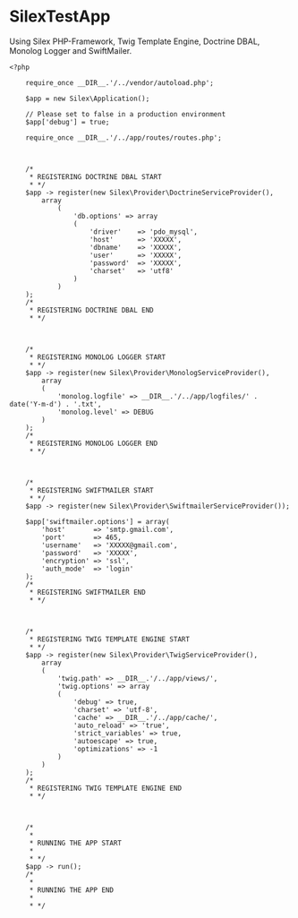 SilexTestApp
============

Using Silex PHP-Framework, Twig Template Engine, Doctrine DBAL, Monolog Logger and SwiftMailer.

	<?php
	
	    require_once __DIR__.'/../vendor/autoload.php';
	
	    $app = new Silex\Application();
	
	    // Please set to false in a production environment
	    $app['debug'] = true;
	
	    require_once __DIR__.'/../app/routes/routes.php';
	
	
	
	    /*
	     * REGISTERING DOCTRINE DBAL START
	     * */
	    $app -> register(new Silex\Provider\DoctrineServiceProvider(),
	        array
	            (
	                'db.options' => array
	                (
	                    'driver'    => 'pdo_mysql',
	                    'host'      => 'XXXXX',
	                    'dbname'    => 'XXXXX',
	                    'user'      => 'XXXXX',
	                    'password'  => 'XXXXX',
	                    'charset'   => 'utf8'
	                )
	            )
	    );
	    /*
	     * REGISTERING DOCTRINE DBAL END
	     * */
	
	
	
	    /*
	     * REGISTERING MONOLOG LOGGER START
	     * */
	    $app -> register(new Silex\Provider\MonologServiceProvider(),
	        array
	        (
	            'monolog.logfile' => __DIR__.'/../app/logfiles/' . date('Y-m-d') . '.txt',
	            'monolog.level' => DEBUG
	        )
	    );
	    /*
	     * REGISTERING MONOLOG LOGGER END
	     * */
	
	
	
	    /*
	     * REGISTERING SWIFTMAILER START
	     * */
	    $app -> register(new Silex\Provider\SwiftmailerServiceProvider());
	
	    $app['swiftmailer.options'] = array(
	        'host'       => 'smtp.gmail.com',
	        'port'       => 465,
	        'username'   => 'XXXXX@gmail.com',
	        'password'   => 'XXXXX',
	        'encryption' => 'ssl',
	        'auth_mode'  => 'login'
	    );
	    /*
	     * REGISTERING SWIFTMAILER END
	     * */
	
	
	
	    /*
	     * REGISTERING TWIG TEMPLATE ENGINE START
	     * */
	    $app -> register(new Silex\Provider\TwigServiceProvider(),
	        array
	        (
	            'twig.path' => __DIR__.'/../app/views/',
	            'twig.options' => array
	            (
	                'debug' => true,
	                'charset' => 'utf-8',
	                'cache' => __DIR__.'/../app/cache/',
	                'auto_reload' => 'true',
	                'strict_variables' => true,
	                'autoescape' => true,
	                'optimizations' => -1
	            )
	        )
	    );
	    /*
	     * REGISTERING TWIG TEMPLATE ENGINE END
	     * */
	
	
	
	    /*
	     * 
	     * RUNNING THE APP START
	     * 
	     * */
	    $app -> run();
	    /*
	     * 
	     * RUNNING THE APP END
	     * 
	     * */